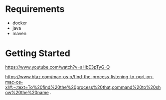 # Requirements

* docker
* java
* maven

# Getting Started

https://www.youtube.com/watch?v=aHbE3pTyG-Q

https://www.btaz.com/mac-os-x/find-the-process-listening-to-port-on-mac-os-x/#:~:text=To%20find%20the%20process%20that,command%20to%20show%20the%20name
.
